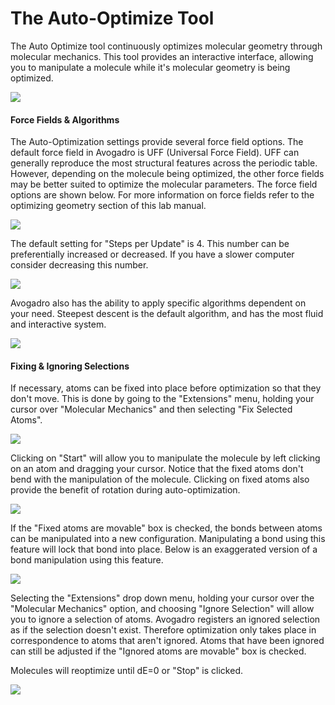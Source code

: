 # The Auto-Optimize Tool

The Auto Optimize tool continuously optimizes molecular geometry through molecular mechanics. This tool provides an interactive interface, allowing you to manipulate a molecule while it's molecular geometry is being optimized.

![][1]

[1]: images/7-auto-optimize-tool/27bc0d24-9f97-4a7c-9910-437a3543a1a1.png
#### Force Fields & Algorithms
The Auto-Optimization settings provide several force field options. The default force field in Avogadro is UFF (Universal Force Field). UFF can generally reproduce the most structural features across the periodic table. However, depending on the molecule being optimized, the other force fields may be better suited to optimize the molecular parameters. The force field options are shown below. For more information on force fields refer to the optimizing geometry section of this lab manual.

![][2]

[2]: images/7-auto-optimize-tool/7f322184-8a2b-41cd-9ee6-e307f70c7962.png

The default setting for "Steps per Update" is 4. This number can be preferentially increased or decreased. If you have a slower computer consider decreasing this number.

![][3]

[3]: images/7-auto-optimize-tool/fdee8a39-3c94-467d-8433-95aa5317afdb.png

Avogadro also has the ability to apply specific algorithms dependent on your need. Steepest descent is the default algorithm, and has the most fluid and interactive system.

![][4]

[4]: images/7-auto-optimize-tool/eb1ab87c-4dbf-408d-b14b-4079675aac43.png
#### Fixing & Ignoring Selections
If necessary, atoms can be fixed into place before optimization so that they don't move. This is done by going to the "Extensions" menu, holding your cursor over "Molecular Mechanics" and then selecting "Fix Selected Atoms". 

![][5]

[5]: images/7-auto-optimize-tool/cb6ce9e3-bea8-4974-b81b-6d5cf29e0cab.png

Clicking on "Start" will allow you to manipulate the molecule by left clicking on an atom and dragging your cursor. Notice that the fixed atoms don't bend with the manipulation of the molecule. Clicking on fixed atoms also provide the benefit of rotation during auto-optimization.

![][6]

[6]: images/7-auto-optimize-tool/33a0c439-2c92-4ac2-b2dc-5e09d0db8b40.png

If the "Fixed atoms are movable" box is checked, the bonds between atoms can be manipulated into a new configuration. Manipulating a bond using this feature will lock that bond into place. Below is an exaggerated version of a bond manipulation using this feature. 

![][7]

[7]: images/7-auto-optimize-tool/bd79e6ec-e7cb-4df3-81dd-7b61b1f5f627.png

 Selecting the "Extensions" drop down menu, holding your cursor over the "Molecular Mechanics" option, and choosing "Ignore Selection" will allow you to ignore a selection of atoms. Avogadro registers an ignored selection as if the selection doesn't exist. Therefore optimization only takes place in correspondence to atoms that aren't ignored. Atoms that have been ignored can still be adjusted if the "Ignored atoms are movable" box is checked.

 
Molecules will reoptimize until dE=0 or "Stop" is clicked.

![][8]

[8]: images/7-auto-optimize-tool/ba606487-98a6-4d53-8319-e8a5ea3890b6.png